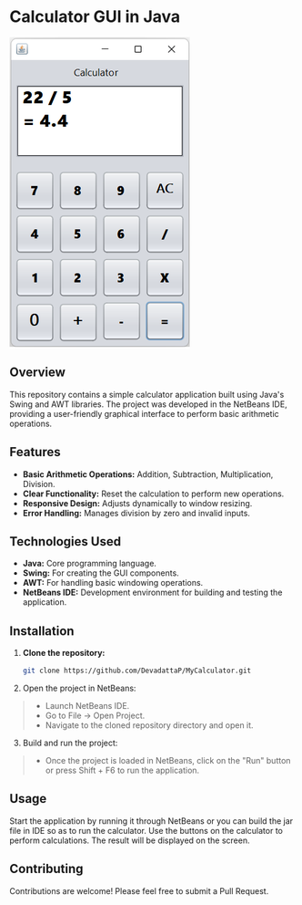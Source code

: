 # Calculator GUI in Java

![Calculator Screenshot](/Calculator_GUI.png)

## Overview

This repository contains a simple calculator application built using Java's Swing and AWT libraries. The project was developed in the NetBeans IDE, providing a user-friendly graphical interface to perform basic arithmetic operations.

## Features

- **Basic Arithmetic Operations:** Addition, Subtraction, Multiplication, Division.
- **Clear Functionality:** Reset the calculation to perform new operations.
- **Responsive Design:** Adjusts dynamically to window resizing.
- **Error Handling:** Manages division by zero and invalid inputs.

## Technologies Used

- **Java:** Core programming language.
- **Swing:** For creating the GUI components.
- **AWT:** For handling basic windowing operations.
- **NetBeans IDE:** Development environment for building and testing the application.

## Installation

1. **Clone the repository:**
   ```bash
   git clone https://github.com/DevadattaP/MyCalculator.git
   ```
2. Open the project in NetBeans:
>- Launch NetBeans IDE.
>- Go to File -> Open Project.
>- Navigate to the cloned repository directory and open it.
3. Build and run the project:
>- Once the project is loaded in NetBeans, click on the "Run" button or press Shift + F6 to run the application.

## Usage
Start the application by running it through NetBeans or you can build the jar file in IDE so as to run the calculator.
Use the buttons on the calculator to perform calculations.
The result will be displayed on the screen.

## Contributing
Contributions are welcome! Please feel free to submit a Pull Request.